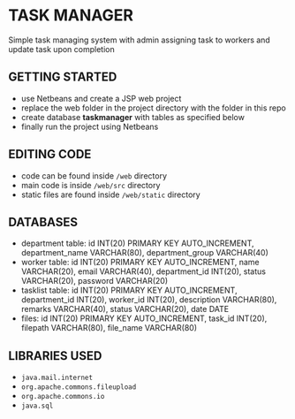 # TASK MANAGER

Simple task managing system with admin assigning task to workers and update task upon completion

## GETTING STARTED

* use Netbeans and create a JSP web project
* replace the web folder in the project directory with the folder in this repo
* create database **taskmanager** with tables as specified below
* finally run the project using Netbeans

## EDITING CODE

* code can be found inside `/web` directory
* main code is inside `/web/src` directory
* static files are found inside `/web/static` directory

## DATABASES

* department table: id INT(20) PRIMARY KEY AUTO_INCREMENT, department_name VARCHAR(80), department_group VARCHAR(40)
* worker table: id INT(20) PRIMARY KEY AUTO_INCREMENT, name VARCHAR(20), email VARCHAR(40), department_id INT(20), status VARCHAR(20), password VARCHAR(20)
* tasklist table: id INT(20) PRIMARY KEY AUTO_INCREMENT, department_id INT(20), worker_id INT(20), description VARCHAR(80), remarks VARCHAR(40), status VARCHAR(20), date DATE
* files: id INT(20) PRIMARY KEY AUTO_INCREMENT, task_id INT(20), filepath VARCHAR(80), file_name VARCHAR(80)

## LIBRARIES USED

* `java.mail.internet`
* `org.apache.commons.fileupload`
* `org.apache.commons.io`
* `java.sql`
